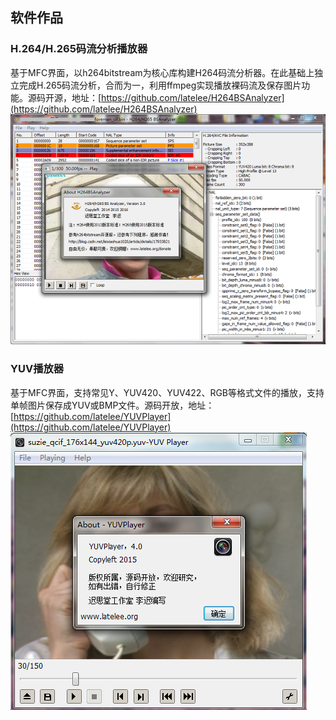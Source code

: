 ## 软件作品
### H.264/H.265码流分析播放器
基于MFC界面，以h264bitstream为核心库构建H264码流分析器。在此基础上独立完成H.265码流分析，合而为一，利用ffmpeg实现播放裸码流及保存图片功能。源码开源，地址：[https://github.com/latelee/H264BSAnalyzer](https://github.com/latelee/H264BSAnalyzer)  
![](./mywork/v3.0_h264.png)  

### YUV播放器
基于MFC界面，支持常见Y、YUV420、YUV422、RGB等格式文件的播放，支持单帧图片保存成YUV或BMP文件。源码开放，地址：[https://github.com/latelee/YUVPlayer](https://github.com/latelee/YUVPlayer)  
![](./mywork/yuvplayer_about.png)  
